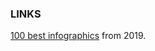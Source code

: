 

### LINKS

[100 best infographics](https://www.siegemedia.com/creation/best-infographics) from 2019.
